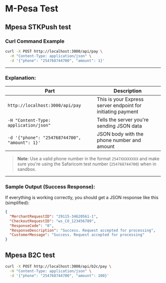 # M-Pesa Test
## Mpesa STKPush test

### **Curl Command Example**

```bash
curl -X POST http://localhost:3000/api/pay \
  -H "Content-Type: application/json" \
  -d '{"phone": "254768744700", "amount": 1}'
```

---

### Explanation:

| Part                                           | Description                                                 |
| ---------------------------------------------- | ----------------------------------------------------------- |
| `http://localhost:3000/api/pay`                | This is your Express server endpoint for initiating payment |
| `-H "Content-Type: application/json"`          | Tells the server you're sending JSON data                   |
| `-d '{"phone": "254768744700", "amount": 1}'` | JSON body with the phone number and amount                  |

> **Note**: Use a valid phone number in the format `2547XXXXXXXX` and make sure you're using the Safaricom test number (`254768744700`) when in sandbox.

---

### Sample Output (Success Response):

If everything is working correctly, you should get a JSON response like this (simplified):

```json
{
  "MerchantRequestID": "29115-34620561-1",
  "CheckoutRequestID": "ws_CO_123456789",
  "ResponseCode": "0",
  "ResponseDescription": "Success. Request accepted for processing",
  "CustomerMessage": "Success. Request accepted for processing"
}
```

## Mpesa B2C test



```bash
curl -X POST http://localhost:3000/api/b2c/pay \
  -H "Content-Type: application/json" \
  -d '{"phone": "254768744700", "amount": 100}'
```